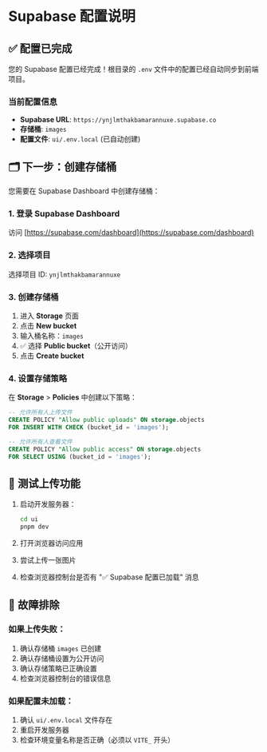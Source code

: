 # Supabase 配置说明

## ✅ 配置已完成

您的 Supabase 配置已经完成！根目录的 `.env` 文件中的配置已经自动同步到前端项目。

### 当前配置信息

- **Supabase URL**: `https://ynjlmthakbamarannuxe.supabase.co`
- **存储桶**: `images`
- **配置文件**: `ui/.env.local` (已自动创建)

## 🗂️ 下一步：创建存储桶

您需要在 Supabase Dashboard 中创建存储桶：

### 1. 登录 Supabase Dashboard
访问 [https://supabase.com/dashboard](https://supabase.com/dashboard)

### 2. 选择项目
选择项目 ID: `ynjlmthakbamarannuxe`

### 3. 创建存储桶
1. 进入 **Storage** 页面
2. 点击 **New bucket**
3. 输入桶名称：`images`
4. ✅ 选择 **Public bucket**（公开访问）
5. 点击 **Create bucket**

### 4. 设置存储策略
在 **Storage** > **Policies** 中创建以下策略：

```sql
-- 允许所有人上传文件
CREATE POLICY "Allow public uploads" ON storage.objects
FOR INSERT WITH CHECK (bucket_id = 'images');

-- 允许所有人查看文件
CREATE POLICY "Allow public access" ON storage.objects
FOR SELECT USING (bucket_id = 'images');
```

## 🚀 测试上传功能

1. 启动开发服务器：
   ```bash
   cd ui
   pnpm dev
   ```

2. 打开浏览器访问应用

3. 尝试上传一张图片

4. 检查浏览器控制台是否有 "✅ Supabase 配置已加载" 消息

## 🔧 故障排除

### 如果上传失败：
1. 确认存储桶 `images` 已创建
2. 确认存储桶设置为公开访问
3. 确认存储策略已正确设置
4. 检查浏览器控制台的错误信息

### 如果配置未加载：
1. 确认 `ui/.env.local` 文件存在
2. 重启开发服务器
3. 检查环境变量名称是否正确（必须以 `VITE_` 开头）
